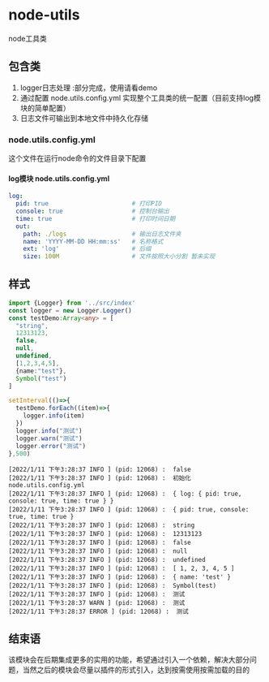 # node-utils
node工具类
## 包含类

 1. logger日志处理 :部分完成，使用请看demo
 2. 通过配置 node.utils.config.yml 实现整个工具类的统一配置（目前支持log模块的简单配置）
 3. 日志文件可输出到本地文件中持久化存储
### node.utils.config.yml

  这个文件在运行node命令的文件目录下配置
#### log模块 node.utils.config.yml
```yml
log:
  pid: true                       # 打印PID
  console: true                   # 控制台输出
  time: true                      # 打印时间日期
  out:
    path: ./logs                  # 输出日志文件夹
    name: 'YYYY-MM-DD HH:mm:ss'   # 名称格式
    ext: 'log'                    # 后缀
    size: 100M                    # 文件按照大小分割 暂未实现
```

## 样式
```typescript
import {Logger} from '../src/index'
const logger = new Logger.Logger()
const testDemo:Array<any> = [
  "string",
  12313123,
  false,
  null,
  undefined,
  [1,2,3,4,5],
  {name:"test"},
  Symbol("test")
]

setInterval(()=>{
  testDemo.forEach((item)=>{
    logger.info(item)
  })
  logger.info("测试")
  logger.warn("测试")
  logger.error("测试")
},500)
```
```
[2022/1/11 下午3:28:37 INFO ] (pid: 12068) :  false
[2022/1/11 下午3:28:37 INFO ] (pid: 12068) :  初始化node.utils.config.yml
[2022/1/11 下午3:28:37 INFO ] (pid: 12068) :  { log: { pid: true, console: true, time: true } }
[2022/1/11 下午3:28:37 INFO ] (pid: 12068) :  { pid: true, console: true, time: true }
[2022/1/11 下午3:28:37 INFO ] (pid: 12068) :  string
[2022/1/11 下午3:28:37 INFO ] (pid: 12068) :  12313123
[2022/1/11 下午3:28:37 INFO ] (pid: 12068) :  false
[2022/1/11 下午3:28:37 INFO ] (pid: 12068) :  null
[2022/1/11 下午3:28:37 INFO ] (pid: 12068) :  undefined
[2022/1/11 下午3:28:37 INFO ] (pid: 12068) :  [ 1, 2, 3, 4, 5 ]
[2022/1/11 下午3:28:37 INFO ] (pid: 12068) :  { name: 'test' }
[2022/1/11 下午3:28:37 INFO ] (pid: 12068) :  Symbol(test)
[2022/1/11 下午3:28:37 INFO ] (pid: 12068) :  测试
[2022/1/11 下午3:28:37 WARN ] (pid: 12068) :  测试
[2022/1/11 下午3:28:37 ERROR ] (pid: 12068) :  测试
```

## 结束语

该模块会在后期集成更多的实用的功能，希望通过引入一个依赖，解决大部分问题，当然之后的模块会尽量以插件的形式引入，达到按需使用按需加载的目的
